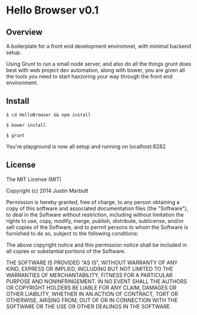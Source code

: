 # Hello Browser v0.1
## Overview

A boilerplate for a front end development enviromnet, with minimal backend setup.

Using Grunt to run a small node server, and also do all the things grunt does best with web project dev automation, along with bower, you are given all the tools you need to start haxzoring your way through the front end environment.

## Install
```terminal
$ cd HelloBrowser && npm install
```
```terminal
$ bower install
```
```terminal
$ grunt
````
You're playground is now all setup and running on localhost:8282

## License

The MIT License (MIT)

Copyright (c) 2014 Justin Marbutt

Permission is hereby granted, free of charge, to any person obtaining a copy
of this software and associated documentation files (the "Software"), to deal
in the Software without restriction, including without limitation the rights
to use, copy, modify, merge, publish, distribute, sublicense, and/or sell
copies of the Software, and to permit persons to whom the Software is
furnished to do so, subject to the following conditions:

The above copyright notice and this permission notice shall be included in
all copies or substantial portions of the Software.

THE SOFTWARE IS PROVIDED "AS IS", WITHOUT WARRANTY OF ANY KIND, EXPRESS OR
IMPLIED, INCLUDING BUT NOT LIMITED TO THE WARRANTIES OF MERCHANTABILITY,
FITNESS FOR A PARTICULAR PURPOSE AND NONINFRINGEMENT. IN NO EVENT SHALL THE
AUTHORS OR COPYRIGHT HOLDERS BE LIABLE FOR ANY CLAIM, DAMAGES OR OTHER
LIABILITY, WHETHER IN AN ACTION OF CONTRACT, TORT OR OTHERWISE, ARISING FROM,
OUT OF OR IN CONNECTION WITH THE SOFTWARE OR THE USE OR OTHER DEALINGS IN
THE SOFTWARE.